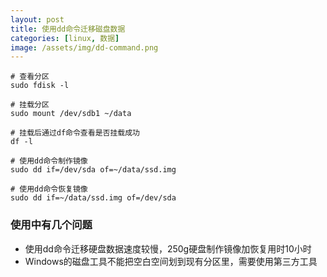 ```yaml
---
layout: post
title: 使用dd命令迁移磁盘数据
categories: [linux, 数据]
image: /assets/img/dd-command.png
---
```


```
# 查看分区
sudo fdisk -l

# 挂载分区
sudo mount /dev/sdb1 ~/data

# 挂载后通过df命令查看是否挂载成功
df -l

# 使用dd命令制作镜像
sudo dd if=/dev/sda of=~/data/ssd.img

# 使用dd命令恢复镜像
sudo dd if=~/data/ssd.img of=/dev/sda
```

### 使用中有几个问题

* 使用dd命令迁移硬盘数据速度较慢，250g硬盘制作镜像加恢复用时10小时
* Windows的磁盘工具不能把空白空间划到现有分区里，需要使用第三方工具
